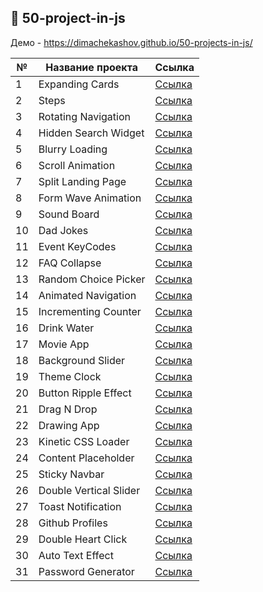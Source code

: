 ## :ledger: 50-project-in-js

Демо - https://dimachekashov.github.io/50-projects-in-js/

| №   | Название проекта       | Ссылка                                                                                         |
| --- | ---------------------- | ---------------------------------------------------------------------------------------------- |
| 1   | Expanding Cards        | [Ссылка](https://dimachekashov.github.io/50-projects-in-js/ExpandingCards-1/index.html)        |
| 2   | Steps                  | [Ссылка](https://dimachekashov.github.io/50-projects-in-js/Steps-2/index.html)                 |
| 3   | Rotating Navigation    | [Ссылка](https://dimachekashov.github.io/50-projects-in-js/RotatingNavigation-3/index.html)    |
| 4   | Hidden Search Widget   | [Ссылка](https://dimachekashov.github.io/50-projects-in-js/HiddenSearchWidget-4/index.html)    |
| 5   | Blurry Loading         | [Ссылка](https://dimachekashov.github.io/50-projects-in-js/BlurryLoading-5/index.html)         |
| 6   | Scroll Animation       | [Ссылка](https://dimachekashov.github.io/50-projects-in-js/ScrollAnimation-6/index.html)       |
| 7   | Split Landing Page     | [Ссылка](https://dimachekashov.github.io/50-projects-in-js/SplitLandingPage-7/index.html)      |
| 8   | Form Wave Animation    | [Ссылка](https://dimachekashov.github.io/50-projects-in-js/FormWaveAnimation-8/index.html)     |
| 9   | Sound Board            | [Ссылка](https://dimachekashov.github.io/50-projects-in-js/SoundBoard-9/index.html)            |
| 10  | Dad Jokes              | [Ссылка](https://dimachekashov.github.io/50-projects-in-js/DadJokes-10/index.html)             |
| 11  | Event KeyCodes         | [Ссылка](https://dimachekashov.github.io/50-projects-in-js/EventKeyCodes-11/index.html)        |
| 12  | FAQ Collapse           | [Ссылка](https://dimachekashov.github.io/50-projects-in-js/FAQCollapse-12/index.html)          |
| 13  | Random Choice Picker   | [Ссылка](https://dimachekashov.github.io/50-projects-in-js/RandomChoicePicker-13/index.html)   |
| 14  | Animated Navigation    | [Ссылка](https://dimachekashov.github.io/50-projects-in-js/AnimatedNavigation-14/index.html)   |
| 15  | Incrementing Counter   | [Ссылка](https://dimachekashov.github.io/50-projects-in-js/IncrementingCounter-15/index.html)  |
| 16  | Drink Water            | [Ссылка](https://dimachekashov.github.io/50-projects-in-js/DrinkWater-16/index.html)           |
| 17  | Movie App              | [Ссылка](https://dimachekashov.github.io/50-projects-in-js/MovieApp-17/index.html)             |
| 18  | Background Slider      | [Ссылка](https://dimachekashov.github.io/50-projects-in-js/BackgroundSlider-18/index.html)     |
| 19  | Theme Clock            | [Ссылка](https://dimachekashov.github.io/50-projects-in-js/ThemeClock-19/index.html)           |
| 20  | Button Ripple Effect   | [Ссылка](https://dimachekashov.github.io/50-projects-in-js/ButtonRippleEffect-20/index.html)   |
| 21  | Drag N Drop            | [Ссылка](https://dimachekashov.github.io/50-projects-in-js/DragNDrop-21/index.html)            |
| 22  | Drawing App            | [Ссылка](https://dimachekashov.github.io/50-projects-in-js/DrawingApp-22/index.html)           |
| 23  | Kinetic CSS Loader     | [Ссылка](https://dimachekashov.github.io/50-projects-in-js/KineticCSSLoader-23/index.html)     |
| 24  | Content Placeholder    | [Ссылка](https://dimachekashov.github.io/50-projects-in-js/ContentPlaceholder-24/index.html)   |
| 25  | Sticky Navbar          | [Ссылка](https://dimachekashov.github.io/50-projects-in-js/StickyNavbar-25/index.html)         |
| 26  | Double Vertical Slider | [Ссылка](https://dimachekashov.github.io/50-projects-in-js/DoubleVerticalSlider-26/index.html) |
| 27  | Toast Notification     | [Ссылка](https://dimachekashov.github.io/50-projects-in-js/ToastNotification-27/index.html)    |
| 28  | Github Profiles        | [Ссылка](https://dimachekashov.github.io/50-projects-in-js/GithubProfiles-28/index.html)       |
| 29  | Double Heart Click     | [Ссылка](https://dimachekashov.github.io/50-projects-in-js/DoubleHeartClick-29/index.html)     |
| 30  | Auto Text Effect       | [Ссылка](https://dimachekashov.github.io/50-projects-in-js/AutoTextEffect-30/index.html)       |
| 31  | Password Generator     | [Ссылка](https://dimachekashov.github.io/50-projects-in-js/PasswordGenerator-31/index.html)    |
